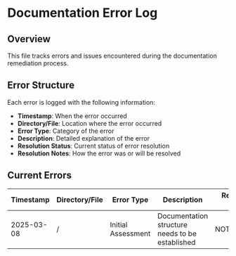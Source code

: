 # Documentation Error Log

## Overview
This file tracks errors and issues encountered during the documentation remediation process.

## Error Structure
Each error is logged with the following information:
- **Timestamp**: When the error occurred
- **Directory/File**: Location where the error occurred
- **Error Type**: Category of the error
- **Description**: Detailed explanation of the error
- **Resolution Status**: Current status of error resolution
- **Resolution Notes**: How the error was or will be resolved

## Current Errors

| Timestamp | Directory/File | Error Type | Description | Resolution Status | Resolution Notes |
|-----------|---------------|------------|-------------|------------------|------------------|
| 2025-03-08 | / | Initial Assessment | Documentation structure needs to be established | NOT_STARTED | |